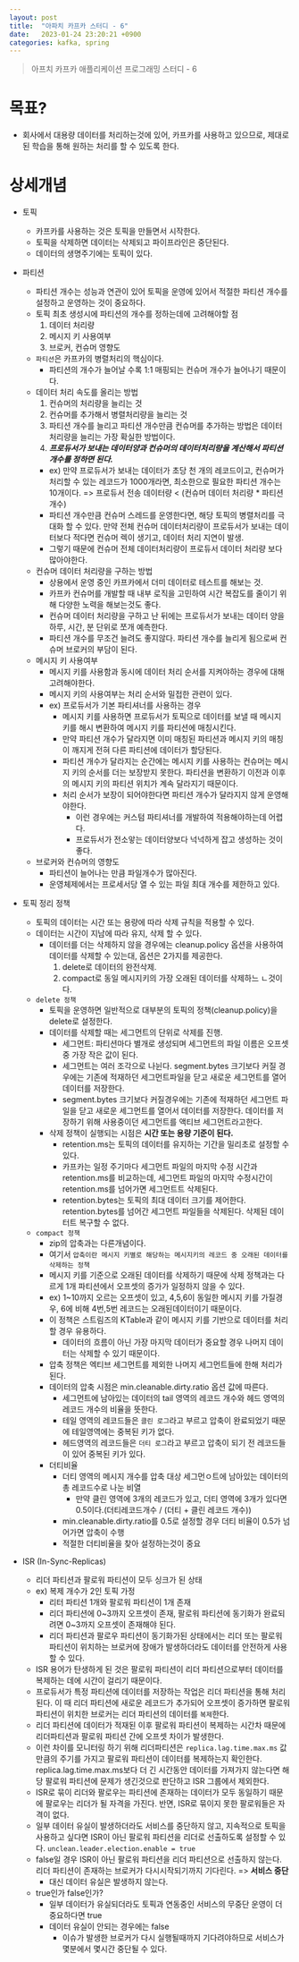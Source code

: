 ```yaml
---
layout: post
title:  "아파치 카프카 스터디 - 6"
date:   2023-01-24 23:20:21 +0900
categories: kafka, spring
---
```


> 아프치 카프카 애플리케이션 프로그래밍 스터디 - 6


# 목표?
- 회사에서 대용량 데이터를 처리하는것에 있어, 카프카를 사용하고 있으므로, 제대로된 학습을 통해 원하는 처리를 할 수 있도록 한다.

# 상세개념

* 토픽
    - 카프카를 사용하는 것은 토픽을 만들면서 시작한다.
    - 토픽을 삭제하면 데이터는 삭제되고 파이프라인은 중단된다.
    - 데이터의 생명주기에는 토픽이 있다.

* 파티션
    - 파티션 개수는 성능과 연관이 있어 토픽을 운영에 있어서 적절한 파티션 개수를 설정하고 운영하는 것이 중요하다.
    - 토픽 최초 생성시에 파티션의 개수를 정하는데에 고려해야할 점 
        1. 데이터 처리량
        2. 메시지 키 사용여부
        3. 브로커, 컨슈머 영향도
    - `파티션`은 카프카의 병렬처리의 핵심이다.
        - 파티션의 개수가 늘어날 수록 1:1 매핑되는 컨슈머 개수가 늘어나기 때문이다.
    - 데이터 처리 속도를 올리는 방법
        1. 컨슈머의 처리량을 늘리는 것
        2. 컨슈머를 추가해서 병렬처리량을 늘리는 것
        3. 파티션 개수를 늘리고 파티션 개수만큼 컨슈머를 추가하는 방법은 데이터 처리량을 늘리는 가장 확실한 방법이다.
        4. <b><i>프로듀서가 보내는 데이터양과 컨슈머의 데이터처리량을 계산해서 파티션 개수를 정하면 된다.</i></b>
        - ex) 만약 프로듀서가 보내는 데이터가 초당 천 개의 레코드이고, 컨슈머가 처리할 수 있는 레코드가 1000개라면, 최소한으로 필요한 파티션 개수는 10개이다. => 프로듀서 전송 데이터량 < (컨슈머 데이터 처리량 * 파티션 개수)
        - 파티션 개수만큼 컨슈머 스레드를 운영한다면, 해당 토픽의 병렬처리를 극대화 할 수 있다. 만약 전체 컨슈머 데이터처리량이 프로듀서가 보내는 데이터보다 적다면 컨슈머 렉이 생기고, 데이터 처리 지연이 발생. 
        - 그렇기 때문에 컨슈머 전체 데이터처리량이 프로듀서 데이터 처리량 보다 많아야한다.
    - 컨슈머 데이터 처리량을 구하는 방법
        - 상용에서 운영 중인 카프카에서 더미 데이터로 테스트를 해보는 것.
        - 카프카 컨슈머를 개발할 때 내부 로직을 고민하여 시간 복잡도를 줄이기 위해 다양한 노력을 해보는것도 좋다.
        - 컨슈머 데이터 처리량을 구하고 난 뒤에는 프로듀서가 보내는 데이터 양을 하루, 시간, 분 단위로 쪼개 예측한다.
        - 파티션 개수를 무조건 늘려도 좋지않다. 파티션 개수를 늘리게 됨으로써 컨슈머 브로커의 부담이 된다.
    - 메시지 키 사용여부
        - 메시지 키를 사용함과 동시에 데이터 처리 순서를 지켜야하는 경우에 대해 고려해야한다.
        - 메시지 키의 사용여부는 처리 순서와 밀접한 관련이 있다. 
        - ex) 프로듀서가 기본 파티셔너를 사용하는 경우
            - 메시지 키를 사용하면 프로듀서가 토픽으로 데이터를 보낼 때 메시지 키를 해시 변환하여 메시지 키를 파티션에 매칭시킨다.
            - 만약 파티션 개수가 달라지면 이미 매칭된 파티션과 메시지 키의 매칭이 깨지게 전혀 다른 파티션에 데이터가 할당된다.
            - 파티션 개수가 달라지는 순간에는 메시지 키를 사용하는 컨슈머는 메시지 키의 순서를 더는 보장받지 못한다. 파티션을 변환하기 이전과 이후의 메시지 키의 파티션 위치가 계속 달라지기 때문이다.
            - 처리 순서가 보장이 되어야한다면 파티션 개수가 달라지지 않게 운영해야한다.
                - 이런 경우에는 커스텀 파티셔너를 개발하여 적용해야하는데 어렵다.
                - 프로듀서가 전소앟는 데이터양보다 넉넉하게 잡고 생성하는 것이 좋다.
    - 브로커와 컨슈머의 영향도
        - 파티션이 늘어나는 만큼 파일개수가 많아진다.
        - 운영체제에서는 프로세서당 열 수 있는 파일 최대 개수를 제한하고 있다.

* 토픽 정리 정책
    - 토픽의 데이터는 시간 또는 용량에 따라 삭제 규칙을 적용할 수 있다.
    - 데이터는 시간이 지남에 따라 유지, 삭제 할 수 있다.
        - 데이터를 더는 삭제하지 않을 경우에는 cleanup.policy 옵션을 사용하여 데이터를 삭제할 수 있는대, 옵션은 2가지를 제공한다.
            1. delete로 데이터의 완전삭제.
            2. compact로 동일 메시지키의 가장 오래된 데이터를 삭제하느 ㄴ것이다.
    - `delete 정책`        
        - 토픽을 운영하면 일반적으로 대부분의 토픽의 정책(cleanup.policy)을 delete로 설정한다.
        - 데이터를 삭제할 때는 세그먼트의 단위로 삭제를 진행.
            - 세그먼트: 파티션마다 별개로 생성되며 세그먼트의 파일 이름은 오프셋 중 가장 작은 값이 된다.
            - 세그먼트는 여러 조각으로 나뉜다. segment.bytes 크기보다 커질 경우에는 기존에 적재하던 세그먼트파일을 닫고 새로운 세그먼트를 열어 데이터를 저장한다.
            - segment.bytes 크기보다 커질경우에는 기존에 적재하던 세그먼트 파일을 닫고 새로운 세그먼트를 열어서 데이터를 저장한다. 데이터를 저장하기 위해 사용중이던 세그먼트를 액티브 세그먼트라고한다.
        - 삭제 정책이 실행되는 시점은 <b>시간 또는 용량 기준이 된다.</b>
            - retention.ms는 토픽의 데이터를 유지하는 기간을 밀리초로 설정할 수 있다.
            - 카프카는 일정 주기마다 세그먼트 파일의 마지막 수정 시간과 retention.ms를 비교하는데, 세그먼트 파일의 마지막 수정시간이 retention.ms를 넘어가면 세그먼트트 삭제된다.
            - retention.bytes는 토픽의 최대 데이터 크기를 제어한다. retention.bytes를 넘어간 세그먼트 파일들을 삭제된다. 삭제된 데이터트 복구할 수 없다.
    - `compact 정책`
        - zip의 압축과는 다른개념이다.
        - 여기서 `압축이란 메시지 키별로 해당하는 메시지키의 레코드 중 오래된 데이터를 삭제하는 정책`
        - 메시지 키를 기준으로 오래된 데이터를 삭제하기 때문에 삭제 정책과는 다르게 1개 파티션에서 오프셋의 증가가 일정하지 않을 수 있다. 
        - ex) 1~10까지 오르는 오프셋이 있고, 4,5,6이 동일한 메시지 키를 가질경우, 6에 비해 4번,5번 레코드는 오래된데이터이기 때문이다.
        - 이 정책은 스트림즈의 KTable과 같이 메시지 키를 기반으로 데이터를 처리할 경우 유용하다.
            - 데이터의 흐름이 아닌 가장 마지막 데이터가 중요할 경우 나머지 데이터는 삭제할 수 있기 때문이다.
        - 압축 정책은 엑티브 세그먼트를 제외한 나머지 세그먼트들에 한해 처리가 된다.
        - 데이터의 압축 시점은 min.cleanable.dirty.ratio 옵션 값에 따른다.
            - 세그먼트에 남아있는 데이터의 tail 영역의 레코드 개수와 헤드 영역의 레코드 개수의 비율을 뜻한다.
            - 테일 영역의 레코드들은 `클린 로그`라고 부르고 압축이 완료되었기 때문에 테일영역에는 중복된 키가 없다.
            - 헤드영역의 레코드들은 `더티 로그`라고 부르고 압축이 되기 전 레코드들이 있어 중복된 키가 있다.
        - 더티비율
            - 더티 영역의 메시지 개수를 압축 대상 세그먼ㅇ트에 남아있는 데이터의 총 레코드수로 나눈 비열
                - 만약 클린 영역에 3개의 레코드가 있고, 더티 영역에 3개가 있다면 0.5이다.(더티레코드개수 / (더티 + 클린 레코드 개수))
            - min.cleanable.dirty.ratio를 0.5로 설정할 경우 더티 비율이 0.5가 넘어가면 압축이 수행
            - 적절한 더티비율을 찾아 설정하는것이 중요

* ISR (In-Sync-Replicas)
    - 리더 파티션과 팔로워 파티션이 모두 싱크가 된 상태
    - ex) 복제 개수가 2인 토픽 가정
        - 리터 파티션 1개와 팔로워 파티션이 1개 존재
        - 리더 파티션에 0~3까지 오프셋이 존재, 팔로워 파티션에 동기화가 완료되려면 0~3까지 오프셋이 존재해야 된다.
        - 리더 파티션과 팔로우 파티션이 동기화가된 상태에서는 리더 또는 팔로워 파티션이 위치하는 브로커에 장애가 발생하더라도 데이터를 안전하게 사용할 수 있다.
    - ISR 용어가 탄생하게 된 것은 팔로워 파티션이 리더 파티션으로부터 데이터를 복제하는 데에 시간이 걸리기 때문이다.
    - 프로듀서가 특정 파티션에 데이터를 저장하는 작업은 리더 파티션을 통해 처리된다. 이 때 리더 파티션에 새로운 레코드가 추가되어 오프셋이 증가하면 팔로워 파티션이 위치한 브로커는 리더 파티션의 데이터를 `복제`한다.
    - 리더 파티션에 데이터가 적재된 이후 팔로워 파티션이 복제하는 시간차 때문에 리더파티션과 팔로워 파티션 간에 오프셋 차이가 발생한다.
    - 이런 차이를 모니터링 하기 위해 리더파티션은 `replica.lag.time.max.ms` 값만큼의 주기를 가지고 팔로워 파티션이 데이터를 복제하는지 확인한다. replica.lag.time.max.ms보다 더 긴 시간동안 데이터를 가져가지 않는다면 해당 팔로워 파티션에 문제가 생긴것으로 판단하고 ISR 그룹에서 제외한다.
    - ISR로 묶이 리더와 팔로우는 파티션에 존재하는 데이터가 모두 동일하기 때문에 팔로우는 리더가 될 자격을 가진다. 반면, ISR로 묶이지 못한 팔로워들은 자격이 없다.
    - 일부 데이터 유실이 발생하더라도 서비스를 중단하지 않고, 지속적으로 토픽을 사용하고 싶다면 ISR이 아닌 팔로워 파티션을 리더로 선출하도록 설정할 수 있다. `unclean.leader.election.enable = true`
    - false일 경우 ISR이 아닌 팔로워 파티션을 리더 파티션으로 선출하지 않는다. 리더 파티션이 존재하는 브로커가 다시시작되기까지 기다린다. => <b>서비스 중단</b>
        - 대신 데이터 유실은 발생하지 않는다.
    - true인가 false인가?
        - 일부 데이터가 유실되더라도 토픽과 연동중인 서비스의 무중단 운영이 더 중요하다면 true
        - 데이터 유실이 안되는 경우에는 false
            - 이슈가 발생한 브로커가 다시 실행될때까지 기다려야하므로 서비스가 몇분에서 몇시간 중단될 수 있다.
    

